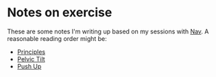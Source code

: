 # Notes on exercise

These are some notes I'm writing up based on my sessions with [Nav](https://www.milkandbananaz.com/). A reasonable reading order might be:

* [Principles](Principles.md)
* [Pelvic Tilt](Pelvic%20Tilt.md)
* [Push Up](Push%20Up.md)
